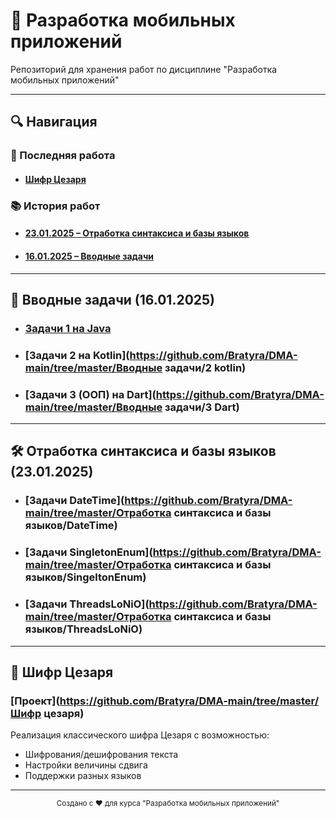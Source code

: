 # 📱 Разработка мобильных приложений

Репозиторий для хранения работ по дисциплине "Разработка мобильных приложений"

---

## 🔍 Навигация

### 🚀 Последняя работа
* #### [Шифр Цезаря](#шифр-цезаря-1)

### 📚 История работ
* #### [23.01.2025 – Отработка синтаксиса и базы языков](#отработка-синтаксиса-и-базы-языков)
* #### [16.01.2025 – Вводные задачи](#вводные-задачи)

---

## 📌 Вводные задачи (16.01.2025)

* ### [Задачи 1 на Java](https://github.com/Bratyra/DMA-main/tree/master/Вводные%20задачи/1%20java)
* ### [Задачи 2 на Kotlin](https://github.com/Bratyra/DMA-main/tree/master/Вводные задачи/2 kotlin)
* ### [Задачи 3 (ООП) на Dart](https://github.com/Bratyra/DMA-main/tree/master/Вводные задачи/3 Dart)

---

## 🛠 Отработка синтаксиса и базы языков (23.01.2025)

* ### [Задачи DateTime](https://github.com/Bratyra/DMA-main/tree/master/Отработка синтаксиса и базы языков/DateTime)
* ### [Задачи SingletonEnum](https://github.com/Bratyra/DMA-main/tree/master/Отработка синтаксиса и базы языков/SingeltonEnum)
* ### [Задачи ThreadsLoNiO](https://github.com/Bratyra/DMA-main/tree/master/Отработка синтаксиса и базы языков/ThreadsLoNiO)

---

## 🔐 Шифр Цезаря

### [Проект](https://github.com/Bratyra/DMA-main/tree/master/Шифр цезаря)

Реализация классического шифра Цезаря с возможностью:
- Шифрования/дешифрования текста
- Настройки величины сдвига
- Поддержки разных языков

---

<div align="center">
  <sub>Создано с ❤️ для курса "Разработка мобильных приложений"</sub>
</div>
